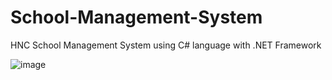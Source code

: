 # School-Management-System
HNC School Management System using C# language with .NET Framework

![image](https://user-images.githubusercontent.com/80079235/143595671-bb520b8d-74dd-4ba9-97e5-fd6938b0ed65.png)
